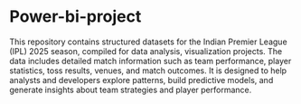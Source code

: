 # Power-bi-project
This repository contains structured datasets for the Indian Premier League (IPL) 2025 season, compiled for data analysis, visualization projects. The data includes detailed match information such as team performance, player statistics, toss results, venues, and match outcomes. It is designed to help analysts and developers explore patterns, build predictive models, and generate insights about team strategies and player performance.
